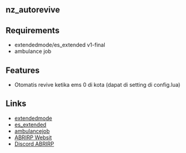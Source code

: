 ## nz_autorevive

## Requirements
- extendedmode/es_extended v1-final
- ambulance job

## Features
- Otomatis revive ketika ems 0 di kota (dapat di setting di config.lua)

## Links
- [extendedmode](https://github.com/extendedmode/extendedmode)
- [es_extended](https://github.com/esx-framework/es_extended/tree/v1-final)
- [ambulancejob](https://github.com/esx-framework/esx_ambulancejob)
- [ABRIRP Websit](https://id.abriroleplay.xyz)
- [Discord ABRIRP](https://discord.com/invite/mGeAVa7)
